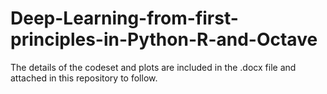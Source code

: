 # Deep-Learning-from-first-principles-in-Python-R-and-Octave

The details of the codeset and plots are included in the .docx file and attached in this repository to follow.
